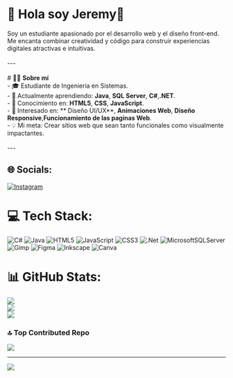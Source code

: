 # 💫 Hola soy Jeremy💫
Soy un estudiante apasionado por el desarrollo web y el diseño front-end. Me encanta combinar creatividad y código para construir experiencias digitales atractivas e intuitivas.  <br><br>---<br><br> # 🧑‍💻 **Sobre mí**  <br>- 🎓 Estudiante de Ingenieria en Sistemas.  <br>- 🌱 Actualmente aprendiendo: **Java**, **SQL Server**, **C#**,**.NET**. <br>- 🌱 Conocimiento en: **HTML5**, **CSS**, **JavaScript**. <br>- 🎨 Interesado en: ** Diseño UI/UX**, **Animaciones Web**, **Diseño Responsive**,**Funcionamiento de las paginas Web**.  <br>- 💡 Mi meta: Crear sitios web que sean tanto funcionales como visualmente impactantes.  <br><br>---


## 🌐 Socials:
[![Instagram](https://img.shields.io/badge/Instagram-%23E4405F.svg?logo=Instagram&logoColor=white)](https://instagram.com/jee_almengor) 

# 💻 Tech Stack:
![C#](https://img.shields.io/badge/c%23-%23239120.svg?style=for-the-badge&logo=csharp&logoColor=white) ![Java](https://img.shields.io/badge/java-%23ED8B00.svg?style=for-the-badge&logo=openjdk&logoColor=white) ![HTML5](https://img.shields.io/badge/html5-%23E34F26.svg?style=for-the-badge&logo=html5&logoColor=white) ![JavaScript](https://img.shields.io/badge/javascript-%23323330.svg?style=for-the-badge&logo=javascript&logoColor=%23F7DF1E) ![CSS3](https://img.shields.io/badge/css3-%231572B6.svg?style=for-the-badge&logo=css3&logoColor=white) ![.Net](https://img.shields.io/badge/.NET-5C2D91?style=for-the-badge&logo=.net&logoColor=white) ![MicrosoftSQLServer](https://img.shields.io/badge/Microsoft%20SQL%20Server-CC2927?style=for-the-badge&logo=microsoft%20sql%20server&logoColor=white) ![Gimp](https://img.shields.io/badge/Gimp-657D8B?style=for-the-badge&logo=gimp&logoColor=FFFFFF) ![Figma](https://img.shields.io/badge/figma-%23F24E1E.svg?style=for-the-badge&logo=figma&logoColor=white) ![Inkscape](https://img.shields.io/badge/Inkscape-e0e0e0?style=for-the-badge&logo=inkscape&logoColor=080A13) ![Canva](https://img.shields.io/badge/Canva-%2300C4CC.svg?style=for-the-badge&logo=Canva&logoColor=white)
# 📊 GitHub Stats:
![](https://github-readme-stats.vercel.app/api?username=jeremyjos17&theme=gotham&hide_border=false&include_all_commits=true&count_private=true)<br/>
![](https://github-readme-streak-stats.herokuapp.com/?user=jeremyjos17&theme=gotham&hide_border=false)<br/>
![](https://github-readme-stats.vercel.app/api/top-langs/?username=jeremyjos17&theme=gotham&hide_border=false&include_all_commits=true&count_private=true&layout=compact)

### 🔝 Top Contributed Repo
![](https://github-contributor-stats.vercel.app/api?username=jeremyjos17&limit=5&theme=dark&combine_all_yearly_contributions=true)

---
[![](https://visitcount.itsvg.in/api?id=jeremyjos17&icon=0&color=0)](https://visitcount.itsvg.in)

<!-- Proudly created with GPRM ( https://gprm.itsvg.in ) -->
